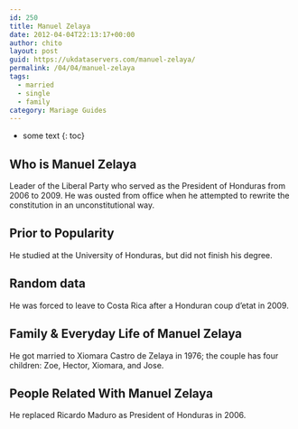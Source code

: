 ```yaml
---
id: 250
title: Manuel Zelaya
date: 2012-04-04T22:13:17+00:00
author: chito
layout: post
guid: https://ukdataservers.com/manuel-zelaya/
permalink: /04/04/manuel-zelaya  
tags:
  - married
  - single
  - family
category: Mariage Guides
---
```


* some text
{: toc}


## Who is  Manuel Zelaya
                  
                  
                  
Leader of the Liberal Party who served as the President of Honduras from 2006 to 2009. He was ousted from office when he attempted to rewrite the constitution in an unconstitutional way.
                  
                
                
                
## Prior to Popularity 
                  
                  
                  
He studied at the University of Honduras, but did not finish his degree.
                  
                
                
                
## Random data 
                  
                  
                  
He was forced to leave to Costa Rica after a Honduran coup d&#8217;etat in 2009.
                  
                
                
                
## Family & Everyday Life of Manuel Zelaya
                  
                  
                  
He got married to Xiomara Castro de Zelaya in 1976; the couple has four children: Zoe, Hector, Xiomara, and Jose.
                  
                
                
                
## People Related With  Manuel Zelaya
                  
                  
                  
He replaced Ricardo Maduro as President of Honduras in 2006.
                  
                
              
            
          
          
          
    
    
  
